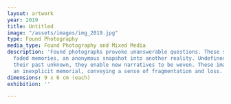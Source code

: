 ```yaml
---
layout: artwork
year: 2019
title: Untitled
image: "/assets/images/img_2019.jpg"
type: Found Photography
media_type: Found Photography and Mixed Media
description: 'Found photographs provoke unanswerable questions. These strangers represent
  faded memories, an anonymous snapshot into another reality. Undefined and malleable
  their past unknown, they enable new narratives to be woven. These images have become
  an inexplicit memorial, conveying a sense of fragmentation and loss. '
dimensions: 9 x 6 cm (each)
exhibition: ''

---
```

